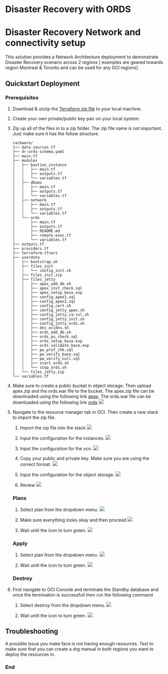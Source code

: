 # Disaster Recovery with ORDS

Disaster Recovery Network and connectivity setup
=======================================================

This solution provides a Network Architecture deployment to demonstrate Disaster Recovery scenario across 2 regions [ examples are geared towards region Montreal & Toronto and can be used for any OCI regions].


## Quickstart Deployment
### Prerequisites
1. Download & unzip the [Terraform zip file](https://objectstorage.us-ashburn-1.oraclecloud.com/p/l1ytoY8pby813IG_wdmHvlnG-32rWlsj1wql1mFqyYFmzywCPxvTrwAMh8TaMFOT/n/c4u03/b/solutions-library/o/DR-ORDS-RW.zip) to your local machine.

2.  Create your own private/public key pair on your local system.
3.  Zip up all of the files in to a zip folder. The zip file name is not important.
    Just make sure it has the follow structure.
    
        rackware/
        ├── data_sources.tf
        ├── dr-ords-schema.yaml
        ├── main.tf
        ├── modules
        │   ├── bastion_instance
        │   │   ├── main.tf
        │   │   ├── outputs.tf
        │   │   └── variables.tf
        │   ├── dbaas
        │   │   ├── main.tf
        │   │   ├── outputs.tf
        │   │   └── variables.tf
        │   ├── network
        │   │   ├── main.tf
        │   │   ├── outputs.tf
        │   │   └── variables.tf
        │   └── ords
        │       ├── main.tf
        │       ├── outputs.tf
        │       ├── README.md
        │       ├── remote-exec.tf
        │       └── variables.tf
        ├── outputs.tf
        ├── providers.tf
        ├── terraform.tfvars
        ├── userdata
        │   ├── bootstrap.sh
        │   ├── files_init
        │   │   └── config_init.sh
        │   ├── files_init.zip
        │   ├── files_jetty
        │   │   ├── apex_add_db.sh
        │   │   ├── apex_inst_check.sql
        │   │   ├── apex_setup_base.exp
        │   │   ├── config_apex1.sql
        │   │   ├── config_apex2.sql
        │   │   ├── config_cert.sh
        │   │   ├── config_jetty_apex.sh
        │   │   ├── config_jetty_ca-ssl.sh
        │   │   ├── config_jetty_init.sh
        │   │   ├── config_jetty_ords.sh
        │   │   ├── dns_ocidns.sh
        │   │   ├── ords_add_db.sh
        │   │   ├── ords_pu_check.sql
        │   │   ├── ords_setup_base.exp
        │   │   ├── ords_validate_base.exp
        │   │   ├── pw_prof_chk.sql
        │   │   ├── pw_verify_base.sql
        │   │   ├── pw_verify_null.sql
        │   │   ├── start_ords.sh
        │   │   └── stop_ords.sh
        │   └── files_jetty.zip
        └── variables.tf

4. Make sure to create a public bucket in object storage. Then upload apex.zip and the ords.war file to the bucket.
    The apex.zip file can be downloaded using the following link [apex](https://www.oracle.com/tools/downloads/apex-downloads.html). 
    The ords.war file can be downloaded using the following link [ords](https://www.oracle.com/database/technologies/appdev/rest-data-services-downloads.html)
    ![](rackwaresaleplay/Objectstorage.PNG)
    
5. Navigate to the resource manager tab in OCI. Then create a new stack to import the zip file.
    
    1. Import the zip file into the stack 
    ![](./images/ResourceManager.PNG)
    
    2. Input the configuration for the instances.
    ![](./images/ResourceManager-Input-Basic.PNG)
    
    3. Input the configuration for the vcn.
    ![](./images/ResourceManager-Network.PNG)
    
    4. Copy your public and private key. Make sure you are using the correct format.
    ![](./images/ResourceManager-Keys.PNG)
    
    5. Input the configuration for the object storage.
    ![](./images/ResourceManager-ObjectStorage.PNG)
    
    6. Review 
    ![](./images/ResourceManager-Review.PNG)
    
    ### Plans

    1.  Select plan from the dropdown menu.
    ![](./images/ResourceManager-Plan-2.PNG)
    
    2.  Make sure everything looks okay and then proceed
    ![](./images/ResourceManager-Plan-3.PNG)
    
    3.  Wait until the icon to turn green.
    ![](./images/ResourceManager-Plan-4.PNG)
    
    ### Apply
    
    1.  Select plan from the dropdown menu.
    ![](./images/ResourceManager-Apply-1.PNG)
    
    2.  Wait unitl the icon to turn green.
    ![](./images/ResourceManager-Apply-2.PNG)

    ### Destroy
6.  First navigate to OCI Console and terminate the Standby database and once the termination is successfull then run the following command

    1.  Select destroy from the dropdown menu.
    ![](./images/ResourceManager-Destroy.PNG)
    
    2.  Wait unitl the icon to turn green.
    ![](./images/ResourceManager-Destroy-2.PNG)

## Troubleshooting
   A possible issue you make face is not having enough resources. Test to make sure 
   that you can create a drg manual in both regions you want to deploy the resources
   in.

### End
